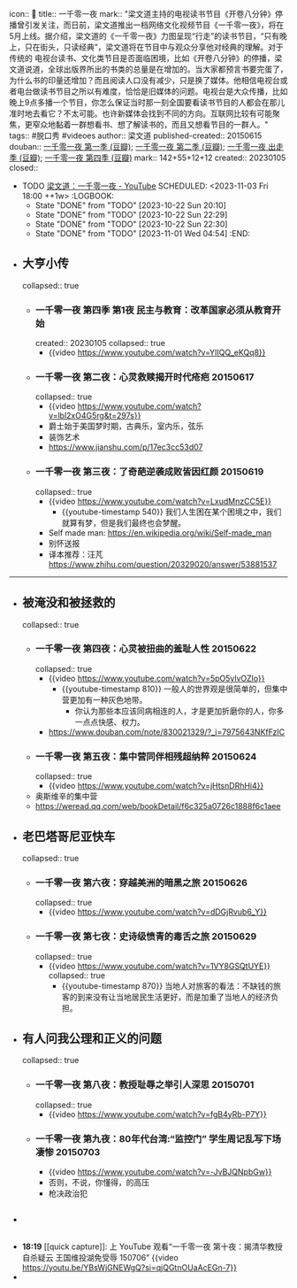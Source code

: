 icon:: 🎥
title:: 一千零一夜
mark:: "梁文道主持的电视读书节目《开卷八分钟》停播曾引发关注，而日前，梁文道推出一档网络文化视频节目《一千零一夜》，将在5月上线。据介绍，梁文道的《一千零一夜》力图呈现“行走”的读书节目，“只有晚上，只在街头，只读经典”，梁文道将在节目中与观众分享他对经典的理解。对于传统的 电视台读书、文化类节目是否面临困境，比如《开卷八分钟》的停播，梁文道说道，全球出版界所出的书类的总量是在增加的。当大家都预言书要完蛋了，为什么书的印量还增加？而且阅读人口没有减少，只是换了媒体。他相信电视台或者电台做读书节目之所以有难度，恰恰是旧媒体的问题。电视台是大众传播，比如晚上9点多播一个节目，你怎么保证当时那一刻全国要看读书节目的人都会在那儿准时地去看它？不太可能。也许新媒体会找到不同的方向。互联网比较有可能聚焦，更窄众地黏着一群想看书、想了解读书的，而且又想看节目的一群人。"
tags:: #脱口秀 #videoes
author:: 梁文道
published-created:: 20150615
douban:: [一千零一夜 第一季 (豆瓣)](https://movie.douban.com/subject/26314530/); [一千零一夜 第二季 (豆瓣)](https://movie.douban.com/subject/26936441/); [一千零一夜 出走季 (豆瓣)](https://movie.douban.com/subject/27612590/); [一千零一夜 第四季 (豆瓣)](https://movie.douban.com/subject/33395140/)
mark:: 142+55+12+12
created:: 20230105
closed::

  - TODO [梁文道：一千零一夜 - YouTube](https://www.youtube.com/playlist?list=PLATwx1z00HsdanKZcTMQEc-n_Bhu_aZ76)
    SCHEDULED: <2023-11-03 Fri 18:00 ++1w>
    :LOGBOOK:
    * State "DONE" from "TODO" [2023-10-22 Sun 20:10]
    * State "DONE" from "TODO" [2023-10-22 Sun 22:29]
    * State "DONE" from "TODO" [2023-10-22 Sun 22:30]
    * State "DONE" from "TODO" [2023-11-01 Wed 04:54]
    :END:
- ## 大亨小传
  collapsed:: true
  - ### 一千零一夜 第四季 第1夜 民主与教育：改革国家必须从教育开始
    created:: 20230105
    collapsed:: true
    - {{video https://www.youtube.com/watch?v=YIIQQ_eKQq8}}
  - ### 一千零一夜 第二夜：心灵救赎揭开时代疮疤 20150617
    collapsed:: true
    - {{video https://www.youtube.com/watch?v=lbl2xO4G5rg&t=297s}}
    - 爵士始于美国梦时期，古典乐，室内乐，弦乐
    - 装饰艺术
    - https://www.jianshu.com/p/17ec3cc53d07
  - ### 一千零一夜 第三夜：了奇葩逆袭成败皆因红颜 20150619
    collapsed:: true
    - {{video https://www.youtube.com/watch?v=LxudMnzCC5E}}
      - {{youtube-timestamp 540}} 我们人生困在某个困境之中，我们就算有梦，但是我们最终也会梦醒。
    - Self made man: https://en.wikipedia.org/wiki/Self-made_man
    - 别怀送报
    - 译本推荐：汪芃 https://www.zhihu.com/question/20329020/answer/53881537
- ---
- ## 被淹没和被拯救的
  collapsed:: true
  - ### 一千零一夜 第四夜：心灵被扭曲的羞耻人性 20150622
    collapsed:: true
    - {{video https://www.youtube.com/watch?v=5pO5ylvOZlo}}
      - {{youtube-timestamp 810}} 一般人的世界观是很简单的，但集中营更加有一种灰色地带。
        - 你认为那些本应该同病相连的人，才是更加折磨你的人，你多一点点快感、权力。
    - https://www.douban.com/note/830021329/?_i=7975643NKfFzIC
  - ### 一千零一夜 第五夜：集中营同伴相残超纳粹 20150624
    collapsed:: true
    - {{video https://www.youtube.com/watch?v=jHtsnDRhHi4}}
  - 奥斯维辛的集中营
  - https://weread.qq.com/web/bookDetail/f6c325a0726c1888f6c1aee
- ## 老巴塔哥尼亚快车
  collapsed:: true
  - ### 一千零一夜 第六夜：穿越美洲的暗黑之旅 20150626
    collapsed:: true
    - {{video https://www.youtube.com/watch?v=dDGjRvub6_Y}}
  - ### 一千零一夜 第七夜：史诗级愤青的毒舌之旅 20150629
    collapsed:: true
    - {{video https://www.youtube.com/watch?v=1VY8GSQtUYE}}
      collapsed:: true
      - {{youtube-timestamp 870}} 当地人对旅客的看法：不缺钱的旅客的到来没有让当地居民生活更好，而是加重了当地人的经济负担。
- ## 有人问我公理和正义的问题
  collapsed:: true
  - ### 一千零一夜 第八夜：教授耻辱之举引人深思 20150701
    collapsed:: true
    - {{video https://www.youtube.com/watch?v=fgB4yRb-P7Y}}
  - ### 一千零一夜 第九夜：80年代台湾:“监控门” 学生周记乱写下场凄惨 20150703
    - {{video https://www.youtube.com/watch?v=-JvBJQNpbGw}}
    - 否则，不说，你懂得，的高压
    - 枪决政治犯
- ##
- **18:19** [[quick capture]]:  上 YouTube 观看“一千零一夜 第十夜：揭清华教授自杀疑云 王国维投湖免受辱 150706” {{video https://youtu.be/YBsWjGNEWgQ?si=qjQGtnOUaAcEGn-7}}
-
